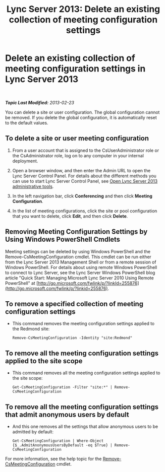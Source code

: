﻿---
title: 'Lync Server 2013: Delete an existing collection of meeting configuration settings'
TOCTitle: Delete an existing collection of meeting configuration settings
ms:assetid: 92ff8a91-05c5-4047-a533-5dff12f22299
ms:mtpsurl: https://technet.microsoft.com/en-us/library/JJ688136(v=OCS.15)
ms:contentKeyID: 49733736
ms.date: 07/23/2014
mtps_version: v=OCS.15
---

<div data-xmlns="http://www.w3.org/1999/xhtml">

<div class="topic" data-xmlns="http://www.w3.org/1999/xhtml" data-msxsl="urn:schemas-microsoft-com:xslt" data-cs="http://msdn.microsoft.com/en-us/">

<div data-asp="http://msdn2.microsoft.com/asp">

# Delete an existing collection of meeting configuration settings in Lync Server 2013

</div>

<div id="mainSection">

<div id="mainBody">

<span> </span>

_**Topic Last Modified:** 2013-02-23_

You can delete a site or user configuration. The global configuration cannot be removed. If you delete the global configuration, it is automatically reset to the default values.

<div>

## To delete a site or user meeting configuration

1.  From a user account that is assigned to the CsUserAdministrator role or the CsAdministrator role, log on to any computer in your internal deployment.

2.  Open a browser window, and then enter the Admin URL to open the Lync Server Control Panel. For details about the different methods you can use to start Lync Server Control Panel, see [Open Lync Server 2013 administrative tools](lync-server-2013-open-lync-server-administrative-tools.md).

3.  In the left navigation bar, click **Conferencing** and then click **Meeting Configuration**.

4.  In the list of meeting configurations, click the site or pool configuration that you want to delete, click **Edit**, and then click **Delete**.

</div>

<div>

## Removing Meeting Configuration Settings by Using Windows PowerShell Cmdlets

Meeting settings can be deleted by using Windows PowerShell and the Remove-CsMeetingConfiguration cmdlet. This cmdlet can be run either from the Lync Server 2013 Management Shell or from a remote session of Windows PowerShell. For details about using remote Windows PowerShell to connect to Lync Server, see the Lync Server Windows PowerShell blog article "Quick Start: Managing Microsoft Lync Server 2010 Using Remote PowerShell" at [http://go.microsoft.com/fwlink/p/?linkId=255876](http://go.microsoft.com/fwlink/p/?linkid=255876).

<div>

## To remove a specified collection of meeting configuration settings

  - This command removes the meeting configuration settings applied to the Redmond site:
    
        Remove-CsMeetingConfiguration -Identity "site:Redmond"

</div>

<div>

## To remove all the meeting configuration settings applied to the site scope

  - This command removes all the meeting configuration settings applied to the site scope:
    
        Get-CsMeetingConfiguration -Filter "site:*" | Remove-CsMeetingConfiguration

</div>

<div>

## To remove all the meeting configuration settings that admit anonymous users by default

  - And this one removes all the settings that allow anonymous users to be admitted by default:
    
        Get-CsMeetingConfiguration | Where-Object {$_.AdmitAnonymousUsersByDefault -eq $True} | Remove-CsMeetingConfiguration

</div>

For more information, see the help topic for the [Remove-CsMeetingConfiguration](ttps://docs.microsoft.com/en-us/powershell/module/skype/Remove-CsMeetingConfiguration) cmdlet.

</div>

</div>

<span> </span>

</div>

</div>

</div>

